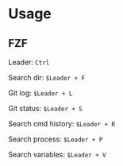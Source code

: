 # Usage

## FZF

Leader: `Ctrl`

Search dir: `$Leader + F`

Git log: `$Leader + L`

Git status: `$Leader + S`

Search cmd history: `$Leader + R`

Search process: `$Leader + P`

Search variables: `$Leader + V`

